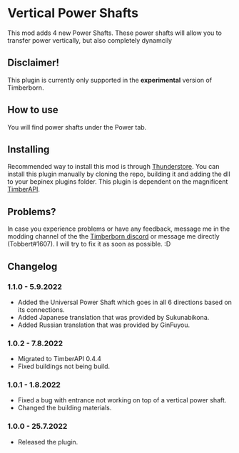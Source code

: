 # Vertical Power Shafts

This mod adds 4 new Power Shafts. These power shafts will allow you to transfer power vertically, but also completely dynamcily

## Disclaimer!

This plugin is currently only supported in the **experimental** version of Timberborn.

## How to use

You will find power shafts under the Power tab. 

## Installing

Recommended way to install this mod is through [Thunderstore](https://timberborn.thunderstore.io/). You can install this plugin manually by cloning the repo, building it
and adding the dll to your bepinex plugins folder. This plugin is dependent on the magnificent [TimberAPI](https://github.com/Timberborn-Modding-Central/TimberAPI).

## Problems?

In case you experience problems or have any feedback, message me in the modding channel of the the [Timberborn discord](https://discord.gg/mfbBF4cWpX) or message me directly (Tobbert#1607). I will try to fix it as soon as possible. :D

## Changelog

### 1.1.0 - 5.9.2022

- Added the Universal Power Shaft which goes in all 6 directions based on its connections.
- Added Japanese translation that was provided by Sukunabikona.
- Added Russian translation that was provided by GinFuyou.

### 1.0.2 - 7.8.2022

- Migrated to TimberAPI 0.4.4
- Fixed buildings not being build. 

### 1.0.1 - 1.8.2022

- Fixed a bug with entrance not working on top of a vertical power shaft.
- Changed the building materials. 

### 1.0.0 - 25.7.2022

- Released the plugin.

